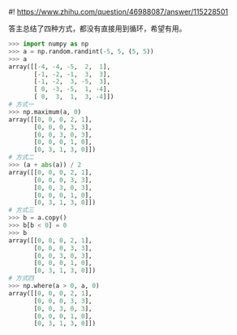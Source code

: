 #! https://www.zhihu.com/question/46988087/answer/115228501

[comment]: <> (Answer URL: https://www.zhihu.com/question/46988087/answer/115228501)
[comment]: <> (Question Title: python numpy 数组如何对每个元素进行操作？)
[comment]: <> (Author Name: 采石工)
[comment]: <> (Create Time: 2016-08-05 23:41:20)

答主总结了四种方式，都没有直接用到循环，希望有用。  

```python
>>> import numpy as np
>>> a = np.random.randint(-5, 5, (5, 5))
>>> a
array([[-4, -4, -5,  2,  1],
       [-1, -2, -1,  3,  3],
       [-1, -2,  3, -5,  3],
       [ 0, -3, -5,  1, -4],
       [ 0,  3,  1,  3, -4]])
# 方式一
>>> np.maximum(a, 0)
array([[0, 0, 0, 2, 1],
       [0, 0, 0, 3, 3],
       [0, 0, 3, 0, 3],
       [0, 0, 0, 1, 0],
       [0, 3, 1, 3, 0]])
# 方式二
>>> (a + abs(a)) / 2
array([[0, 0, 0, 2, 1],
       [0, 0, 0, 3, 3],
       [0, 0, 3, 0, 3],
       [0, 0, 0, 1, 0],
       [0, 3, 1, 3, 0]])
# 方式三
>>> b = a.copy()
>>> b[b < 0] = 0
>>> b
array([[0, 0, 0, 2, 1],
       [0, 0, 0, 3, 3],
       [0, 0, 3, 0, 3],
       [0, 0, 0, 1, 0],
       [0, 3, 1, 3, 0]])
# 方式四
>>> np.where(a > 0, a, 0)
array([[0, 0, 0, 2, 1],
       [0, 0, 0, 3, 3],
       [0, 0, 3, 0, 3],
       [0, 0, 0, 1, 0],
       [0, 3, 1, 3, 0]])
```
